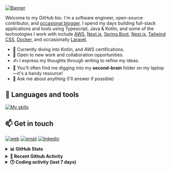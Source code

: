 [![Banner](https://raw.githubusercontent.com/wilfriedago/wilfriedago/main/assets/1.png)][website]

Welcome to my GitHub bio. I'm a software engineer, open-source contributor, and [occasional blogger][blog]. I spend my days building full-stack applications and tools using Typescript, Java & Kotlin, and some of the technologies I work with include [AWS](https://aws.amazon.com/fr/), [Next.js](https://nextjs.org/), [Spring Boot](https://spring.io/projects/spring-boot), [Nest.js](https://nestjs.com/), [Tailwind CSS](https://github.com/tailwindlabs/tailwindcss), [Docker](https://www.docker.com/), and occasionally [Laravel](https://laravel.com/).

- 🔭 Currently diving into Kotlin, and AWS certifications.
- 👯 Open to new work and collaboration opportunities.
- ✍️ I express my thoughts through writing to refine my ideas.
- 🧠 You'll often find me digging into my **second-brain** folder on my laptop—it's a handy resource!
- 💬 Ask me about anything (I'll answer if possible)

## 🎨 Languages and tools

[![My skills](https://skillicons.dev/icons?i=typescript,js,nodejs,nest,java,kotlin,spring,python,fastapi,django,aws,docker,vscode,idea,tailwind&perline=15)](https://wilfriedago.dev/about#skills)

## 📫 Get in touch
[![web](https://img.shields.io/badge/WEBSITE-12100E?logo=google-earth&color=282A36)][website]
[![email](https://img.shields.io/badge/MAIL-12100E?logo=mailgun&color=282A36)][mail]
[![linkedin](https://img.shields.io/badge/LINKEDIN-12100E?logo=linkedin&color=282A36)][linkedin]


<details>
  <summary><b>📊 GitHub Stats</b></summary>
	<br/>
	<p align="left">
		<img width="49.5%" src="https://github-readme-stats.vercel.app/api?username=wilfriedago&show_icons=true&count_private=true&title_color=10b981&icon_color=10b981&theme=react&hide_border=true" />
		<img width="49.5%" src="https://streak-stats.demolab.com/?user=wilfriedago&hide_border=true&theme=react&ring=10b981&fire=fff&currStreakNum=fff&sideLabels=10b981&currStreakLabel=10b981&sideNums=fff" />
	</p>
</details>

<details>
  <summary><b>📅 Recent Github Activity</b></summary>
	<br>

<!--RECENT_ACTIVITY:last_update-->
Last Updated: Friday, May 16th, 2025, 4:20:30 AM
<!--RECENT_ACTIVITY:last_update_end-->

<!--RECENT_ACTIVITY:start-->
1. ⭐ Starred [apple/ml-fastvlm](https://github.com/apple/ml-fastvlm)<br>
2. ⭐ Starred [Lissy93/awesome-privacy](https://github.com/Lissy93/awesome-privacy)<br>
3. ⭐ Starred [Lissy93/dashy](https://github.com/Lissy93/dashy)<br>
4. ⬆️ Pushed 1 commit(s) to [wilfriedago/dotfiles](https://github.com/wilfriedago/dotfiles)<br>
5. ⭐ Starred [openai/codex](https://github.com/openai/codex)<br>
<!--RECENT_ACTIVITY:end-->
</details>

<details>
  <summary><b>🕐 Coding activity (last 7 days)</b></summary>
	<br>

<!--START_SECTION:waka-->

```python
Total Time: 13 hrs 32 mins

Java              6 hrs 37 mins   ████████████▒░░░░░░░░░░░░   48.68 %
Bash              1 hr 19 mins    ██▒░░░░░░░░░░░░░░░░░░░░░░   09.68 %
XML               43 mins         █▒░░░░░░░░░░░░░░░░░░░░░░░   05.37 %
Groovy            39 mins         █▒░░░░░░░░░░░░░░░░░░░░░░░   04.89 %
TypeScript        28 mins         █░░░░░░░░░░░░░░░░░░░░░░░░   03.52 %
JavaScript        20 mins         ▓░░░░░░░░░░░░░░░░░░░░░░░░   02.57 %
Git               11 mins         ▒░░░░░░░░░░░░░░░░░░░░░░░░   01.40 %
```

<!--END_SECTION:waka-->
</details>

[website]: https://wilfriedago.dev
[linkedin]: https://linkedin.com/in/wilfriedago
[blog]: https://wilfriedago.dev/blog
[mail]: mailto:me@wilfriedago.dev

